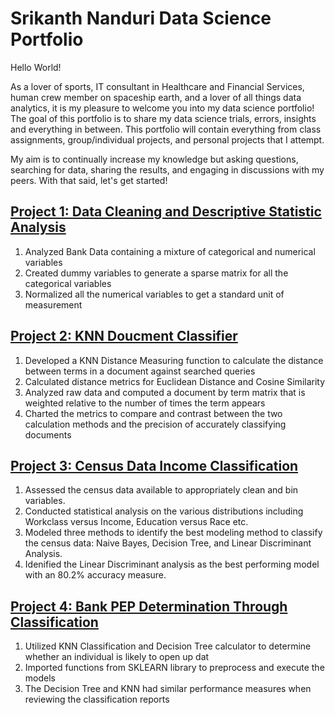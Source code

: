 # Srikanth Nanduri Data Science Portfolio

Hello World! 

As a lover of sports, IT consultant in Healthcare and Financial Services, human crew member on spaceship earth, and a lover of all things data analytics, it is my pleasure to welcome you into my data science portfolio! The goal of this portfolio is to share my data science trials, errors, insights and everything in between. This portfolio will contain everything from class assignments, group/individual projects, and personal projects that I attempt.

My aim is to continually increase my knowledge but asking questions, searching for data, sharing the results, and engaging in discussions with my peers. With that said, let's get started!

## [Project 1: Data Cleaning and Descriptive Statistic Analysis](https://github.com/snanduri94/Srikanth_DS_Portfolio/blob/main/Descriptive%20Data%20Analysis.ipynb)
1. Analyzed Bank Data containing a mixture of categorical and numerical variables
2. Created dummy variables to generate a sparse matrix for all the categorical variables
3. Normalized all the numerical variables to get a standard unit of measurement

## [Project 2: KNN Doucment Classifier](https://github.com/snanduri94/Srikanth_DS_Portfolio/blob/main/Document-Term%20KNN%20Classification%20Analysis_FINAL.ipynb)
1. Developed a KNN Distance Measuring function to calculate the distance between terms in a document against searched queries
2. Calculated distance metrics for Euclidean Distance and Cosine Similarity
3. Analyzed raw data and computed a document by term matrix that is weighted relative to the number of times the term appears
4. Charted the metrics to compare and contrast between the two calculation methods and the precision of accurately classifying documents

## [Project 3: Census Data Income Classification](https://github.com/snanduri94/Srikanth_DS_Portfolio/blob/main/Census%20Data%20Classification.ipynb)
1. Assessed the census data available to appropriately clean and bin variables.
2. Conducted statistical analysis on the various distributions including Workclass versus Income, Education versus Race etc.
3. Modeled three methods to identify the best modeling method to classify the census data: Naive Bayes, Decision Tree, and Linear Discriminant Analysis. 
4. Idenified the Linear Discriminant analysis as the best performing model with an 80.2% accuracy measure.

## [Project 4: Bank PEP Determination Through Classification](https://github.com/snanduri94/Srikanth_DS_Portfolio/blob/main/Bank%20Income%20Classification.ipynb)
1. Utilized KNN Classification and Decision Tree calculator to determine whether an individual is likely to open up dat  
2. Imported functions from SKLEARN library to preprocess and execute the models
3. The Decision Tree and KNN had similar performance measures when reviewing the classification reports


